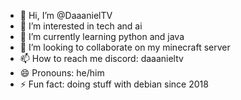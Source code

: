 - 👋 Hi, I’m @DaaanielTV
- 👀 I’m interested in tech and ai
- 🌱 I’m currently learning python and java
- 💞️ I’m looking to collaborate on my minecraft server
- 📫 How to reach me discord: daaanieltv
- 😄 Pronouns: he/him
- ⚡ Fun fact: doing stuff with debian since 2018

<!---
DaaanielTV/DaaanielTV is a ✨ special ✨ repository because its `README.md` (this file) appears on your GitHub profile.
You can click the Preview link to take a look at your changes.
--->
